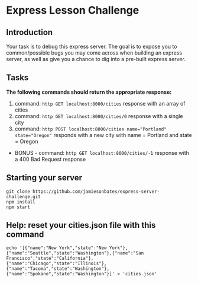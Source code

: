 # Express Lesson Challenge

## Introduction
Your task is to debug this express server. The goal is to expose you to common/possible bugs you may come across when building an express server, as well as give you a chance to dig into a pre-built express server.

## Tasks
**The following commands should return the appropriate response:**
1. command: ```http GET localhost:8000/cities``` response with an array of cities
2. command: ```http GET localhost:8000/cities/0``` response with a single city
3. command: ```http POST localhost:8000/cities name="Portland" state="Oregon"``` responds with a new city with name = Portland and state = Oregon
* BONUS - command: ```http GET localhost:8000/cities/-1``` response with a 400 Bad Request response

## Starting your server

```
git clone https://github.com/jamiesonbates/express-server-challenge.git
npm install
npm start
```

## Help: reset your cities.json file with this command

```
echo '[{"name":"New York","state":"New York"},{"name":"Seattle","state":"Washington"},{"name":"San Francisco","state":"California"},{"name":"Chicago","state":"Illinois"},{"name":"Tacoma","state":"Washington"},{"name":"Spokane","state":"Washington"}]' > 'cities.json'
```
